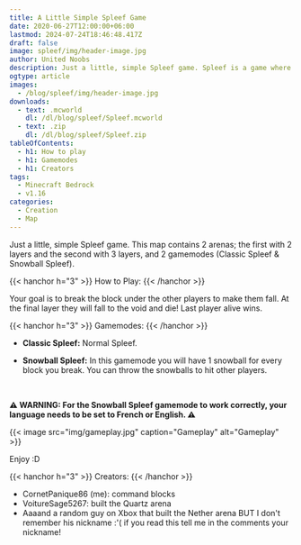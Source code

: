 ```yaml
---
title: A Little Simple Spleef Game
date: 2020-06-27T12:00:00+06:00
lastmod: 2024-07-24T18:46:48.417Z
draft: false
image: spleef/img/header-image.jpg
author: United Noobs
description: Just a little, simple Spleef game. Spleef is a game where you need to break the block under the other players to make them fall into the void and die. This map contains 2 different arenas and 2 gamemodes. 1 arena has 3 layers and the other 2 layers!
ogtype: article
images:
  - /blog/spleef/img/header-image.jpg
downloads:
  - text: .mcworld
    dl: /dl/blog/spleef/Spleef.mcworld
  - text: .zip
    dl: /dl/blog/spleef/Spleef.zip
tableOfContents:
  - h1: How to play
  - h1: Gamemodes
  - h1: Creators
tags:
  - Minecraft Bedrock
  - v1.16
categories:
  - Creation
  - Map
---
```


Just a little, simple Spleef game. This map contains 2 arenas; the first with 2 layers and the second with 3 layers, and 2 gamemodes (Classic Spleef & Snowball Spleef).

{{< hanchor h="3" >}}
How to Play:
{{< /hanchor >}}

Your goal is to break the block under the other players to make them fall. At the final layer they will fall to the void and die! Last player alive wins.

{{< hanchor h="3" >}}
Gamemodes:
{{< /hanchor >}}

- **Classic Spleef:**
Normal Spleef.

- **Snowball Spleef:**
In this gamemode you will have 1 snowball for every block you break. You can throw the snowballs to hit other players.

&nbsp;

**⚠ WARNING: For the Snowball Spleef gamemode to work correctly, your language needs to be set to French or English. ⚠**

{{< image src="img/gameplay.jpg" caption="Gameplay" alt="Gameplay"  >}}

Enjoy :D

{{< hanchor h="3" >}}
Creators:
{{< /hanchor >}}

- CornetPanique86 (me): command blocks
- VoitureSage5267: built the Quartz arena
- Aaaand a random guy on Xbox that built the Nether arena BUT I don't remember his nickname :'( if you read this tell me in the comments your nickname!